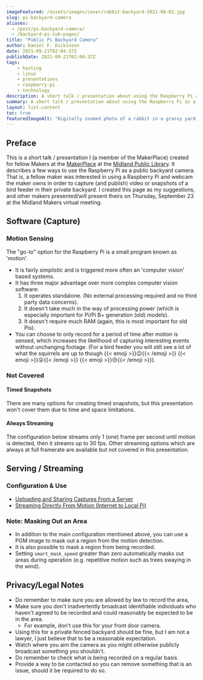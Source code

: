 ```yaml
---
imageFeatured: /assets/images/cover/rabbit-backyard-2021-08-01.jpg
slug: pi-backyard-camera
aliases:
  - /post/pi-backyard-camera/
  - /backyard-pi-sub-pages/
title: "Public Pi Backyard Camera"
author: Daniel F. Dickinson
date: 2021-09-21T02:04:37Z
publishDate: 2021-09-21T02:04:37Z
tags:
    - hosting
    - linux
    - presentations
    - raspberry-pi
    - technology
description: A short talk / presentation about using the Raspberry Pi as a Public Backyard Camera (e.g. live streamed or time lagged snapshots of a bird feeder).
summary: A short talk / presentation about using the Raspberry Pi as a Public Backyard Camera (e.g. live streamed or time lagged snapshots of a bird feeder).
layout: list-content
toc: true
featuredImageAlt: "Digitally zoomed photo of a rabbit in a grassy yard (quite distorted due to zoom level)"
---
```


## Preface

This is a short talk / presentation I (a member of the MakerPlace) created for fellow Makers at the [MakerPlace](https://midlandlibrary.com/the-mpl-makerplace/) at the [Midland Public Library](https://midlandlibrary.com/). It describes a few ways to use the Raspberry Pi as a public backyard camera. That is, a fellow maker was interested in using a Raspberry Pi and webcam the maker owns in order to capture (and publish) video or snapshots of a bird feeder in their private backyard. I created this page as my suggestions, and other makers presented/will present theirs on Thursday, September 23 at the Midland Makers virtual meeting.

## Software (Capture)

### Motion Sensing

The "go-to" option for the Raspberry Pi is a small program known as 'motion'.

* It is fairly simplistic and is triggered more often an 'computer vision' based systems.
* It has three major advantage over more complex computer vision software:
  1. It operates standalone. (No external processing required and no third party data concerns).
  2. It doesn't take much in the way of processing power (which is especially important for Pi/Pi B+ generation (old) models).
  3. It doesn't require much RAM (again, this is most important for old Pis).
* You can choose to only record for a period of time after motion is sensed, which increases the likelihood of capturing interesting events without unchanging footage. (For a bird feeder you will still see a lot of what the squirrels are up to though {{< emoji >}}:wink:{{< /emoji >}} {{< emoji >}}:open_mouth:{{< /emoji >}} {{< emoji >}}:unamused:{{< /emoji >}}).

### Not Covered

#### Timed Snapshots

There are many options for creating timed snapshots, but this presentation won't cover them due to time and space limitations.

#### Always Streaming

The configuration below streams only 1 (one) frame per second until motion is detected, then it streams up to 30 fps. Other streaming options which are always at full framerate are available but not covered in this presentation.

## Serving / Streaming

### Configuration & Use

* [Uploading and Sharing Captures From a Server](backyard-pi-upload-serve/)
* [Streaming Directly From Motion (Internet to Local Pi)](backyard-pi-streaming/)

### Note: Masking Out an Area

* In addition to the main configuration mentioned above, you can use a PGM image to mask out a region from the motion detection.
* It is also possible to mask a region from being recorded.
* Setting ``smart_mask_speed`` greater than zero automatically masks out areas during operation (e.g. repetitive motion such as trees swaying in the wind).

## Privacy/Legal Notes

* Do remember to make sure you are allowed by law to record the area,
* Make sure you don't inadvertently broadcast identifiable individuals who haven't agreed to be recorded and could reasonably be expected to be in the area.
  * For example, don't use this for your front door camera.
* Using this for a private fenced backyard should be fine, but I am not a lawyer, I just believe that to be a reasonable expectation.
* Watch where you aim the camera as you might otherwise publicly broadcast something you shouldn't.
* Do remember to check what is being recorded on a regular basis.
* Provide a way to be contacted so you can remove something that is an issue, should it be required to do so.
